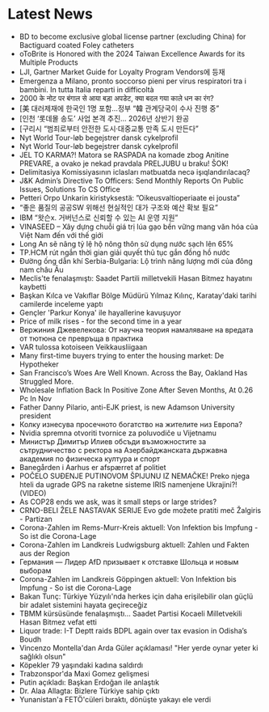 # Latest News
-  BD to become exclusive global license partner (excluding China) for Bactiguard coated Foley catheters
-  oToBrite is Honored with the 2024 Taiwan Excellence Awards for its Multiple Products
-  LJI, Gartner Market Guide for Loyalty Program Vendors에 등재
-  Emergenza a Milano, pronto soccorso pieni per virus respiratori tra i bambini. In tutta Italia reparti in difficoltà
-  2000 के नोट पर बंगाल से आया बड़ा अपडेट, क्या बदल गया काले धन का रंग?
-  [美 대러제재에 한국인 1명 포함…정부 “韓 관계당국이 수사 진행 중”
-  [인천 ‘롯데몰 송도’ 사업 본격 추진… 2026년 상반기 완공
-  [구리시 “범죄로부터 안전한 도시·대중교통 만족 도시 만든다”
-  Nyt World Tour-løb begejstrer dansk cykelprofil
-  Nyt World Tour-løb begejstrer dansk cykelprofil
-  JEL TO KARMA?! Matora se RASPADA na komade zbog Anitine PREVARE, a ovako je nekad pravdala PRELJUBU u braku! ŠOK!
-  Delimitasiya Komissiyasının iclasları mətbuatda necə işıqlandırılacaq?
-  J&K Admin’s Directive To Officers: Send Monthly Reports On Public Issues, Solutions To CS Office
-  Petteri Orpo Unkarin kiristyksestä: ”Oikeusvaltioperiaate ei jousta”
-  “좋은 품질의 공공SW 위해선 현실적인 대가 구조와 예산 확보 필요”
-  IBM “왓슨x. 거버넌스로 신뢰할 수 있는 AI 운영 지원”
-  VINASEED – Xây dựng chuỗi giá trị lúa gạo bền vững mang văn hóa của Việt Nam đến với thế giới
-  Long An sẽ nâng tỷ lệ hộ nông thôn sử dụng nước sạch lên 65%
-  TP.HCM rút ngắn thời gian giải quyết thủ tục gắn đồng hồ nước
-  Đường ống dẫn khí Serbia-Bulgaria: Lộ trình năng lượng mới của đông nam châu Âu
-  Meclis'te fenalaşmıştı: Saadet Partili milletvekili Hasan Bitmez hayatını kaybetti
-  Başkan Kılca ve Vakıflar Bölge Müdürü Yılmaz Kılınç, Karatay'daki tarihi camilerde inceleme yaptı
-  Gençler 'Parkur Konya' ile hayallerine kavuşuyor
-  Price of milk rises - for the second time in a year
-  Вержиния Джевелекова: От научна теория намаляване на вредата от тютюна се превръща в практика
-  VAR tulossa kotoiseen Veikkausliigaan
-  Many first-time buyers trying to enter the housing market: De Hypotheker
-  San Francisco’s Woes Are Well Known. Across the Bay, Oakland Has Struggled More.
-  Wholesale Inflation Back In Positive Zone After Seven Months, At 0.26 Pc In Nov
-  Father Danny Pilario, anti-EJK priest, is new Adamson University president
-  Колку изнесува просечното богатство на жителите низ Европа?
-  Nvidia spremna otvoriti tvornice za poluvodiče u Vijetnamu
-  Министър Димитър Илиев обсъди възможностите за сътрудничество с ректора на Азербайджанската държавна академия по физическа култура и спорт
-  Banegården i Aarhus er afspærret af politiet
-  POČELO SUĐENJE PUTINOVOM ŠPIJUNU IZ NEMAČKE! Preko njega hteli da ugrade GPS na raketne sisteme IRIS namenjene Ukrajini?! (VIDEO)
-  As COP28 ends we ask, was it small steps or large strides?
-  CRNO-BELI ŽELE NASTAVAK SERIJE Evo gde možete pratiti meč Žalgiris - Partizan
-  Corona-Zahlen im Rems-Murr-Kreis aktuell: Von Infektion bis Impfung - So ist die Corona-Lage
-  Corona-Zahlen im Landkreis Ludwigsburg aktuell: Zahlen und Fakten aus der Region
-  Германия — Лидер AfD призывает к отставке Шольца и новым выборам
-  Corona-Zahlen im Landkreis Göppingen aktuell: Von Infektion bis Impfung - So ist die Corona-Lage
-  Bakan Tunç: Türkiye Yüzyılı'nda herkes için daha erişilebilir olan güçlü bir adalet sistemini hayata geçireceğiz
-  TBMM kürsüsünde fenalaşmıştı... Saadet Partisi Kocaeli Milletvekili Hasan Bitmez vefat etti
-  Liquor trade: I-T Deptt raids BDPL again over tax evasion in Odisha’s Boudh
-  Vincenzo Montella'dan Arda Güler açıklaması! "Her yerde oynar yeter ki sağlıklı olsun"
-  Köpekler 79 yaşındaki kadına saldırdı
-  Trabzonspor'da Maxi Gomez gelişmesi
-  Putin açıkladı: Başkan Erdoğan ile anlaştık
-  Dr. Alaa Allagta: Bizlere Türkiye sahip çıktı
-  Yunanistan'a FETÖ'cüleri bıraktı, dönüşte yakayı ele verdi
